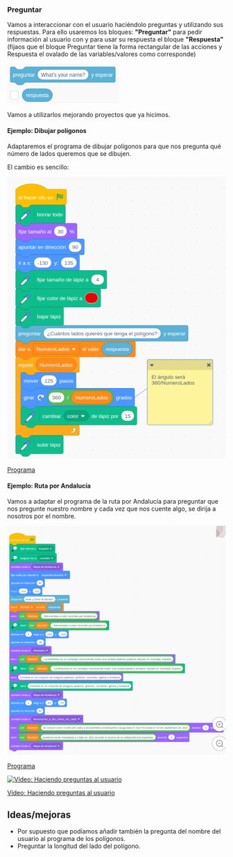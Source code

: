 ### Preguntar

Vamos a interaccionar con el usuario haciéndolo preguntas y utilizando sus respuestas. Para ello usaremos los bloques: **"Preguntar"** para pedir información al usuario con y para usar su respuesta el bloque **"Respuesta"** (fijaos que el bloque Preguntar tiene la forma rectangular de las acciones y Respuesta el ovalado de las variables/valores como corresponde)

![PreguntarResponder](./images/PreguntarResponder.png)

Vamos a utilizarlos mejorando proyectos que ya hicimos.

#### Ejemplo: Dibujar polígonos

Adaptaremos el programa de dibujar polígonos para que nos pregunta qué número de lados queremos que se dibujen.

El cambio es sencillo:

![PreguntaPoligono](./images/PreguntaPoligono.png)

[Programa](https://scratch.mit.edu/projects/397274159/)

#### Ejemplo: Ruta por Andalucía

Vamos a adaptar el programa de la ruta por Andalucía para preguntar que nos pregunte nuestro nombre y cada vez que nos cuente algo, se dirija a nosotros por el nombre.

![BloquesRecorridoInteraccion](./images/BloquesRecorridoInteraccion.png)

[Programa](https://scratch.mit.edu/projects/397275339/)


[![Vídeo: Haciendo preguntas al usuario](https://img.youtube.com/vi/hkNtiibH9tw/0.jpg)](https://youtu.be/hkNtiibH9tw)

[Vídeo: Haciendo preguntas al usuario](https://youtu.be/hkNtiibH9tw)

## Ideas/mejoras

* Por supuesto que podíamos añadir también la pregunta del  nombre del usuario al programa de los polígonos.
* Preguntar la longitud del lado del polígono.